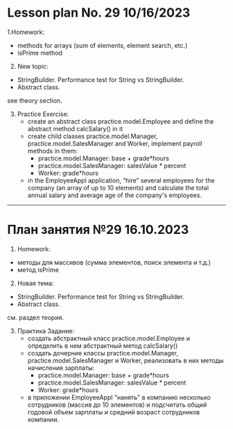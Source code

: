 # Lesson plan No. 29 10/16/2023

1.Homework:
- methods for arrays (sum of elements, element search, etc.)
- isPrime method

2. New topic:
- StringBuilder. Performance test for String vs StringBuilder.
- Abstract class.

see theory section.

3. Practice
   Exercise:
   - create an abstract class practice.model.Employee and define the abstract method calcSalary() in it
   - create child classes practice.model.Manager, practice.model.SalesManager and Worker, implement payroll methods in them:
      - practice.model.Manager: base + grade*hours
      - practice.model.SalesManager: salesValue * percent
      - Worker: grade*hours
   - in the EmployeeAppl application, “hire” several employees for the company (an array of up to 10 elements) and
     calculate the total annual salary and average age of the company's employees.

___________________________________________

# План занятия №29 16.10.2023

1. Homework:
- методы для массивов (сумма элементов, поиск элемента и т.д.)
- метод isPrime

2. Новая тема:
- StringBuilder. Performance test for String vs StringBuilder.
- Abstract class.

см. раздел теория.

3. Практика
   Задание:
    - создать абстрактный класс practice.model.Employee и определить в нем абстрактный метод calcSalary()
    - создать дочерние классы practice.model.Manager, practice.model.SalesManager и  Worker, реализовать в них методы начисления зарплаты:
        - practice.model.Manager: base + grade*hours
        - practice.model.SalesManager: salesValue * percent
        - Worker: grade*hours
    - в приложении EmployeeAppl "нанять" в компанию несколько сотрудников (массив до 10 элементов) и
      подсчитать общий годовой объем зарплаты и средний возраст сотрудников компании.


